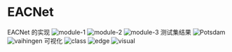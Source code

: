 # EACNet
EACNet 的实现
![module-1](https://github.com/kysxks/EACNet/assets/79324607/f239ace1-6802-4495-9439-571b08955826)
![module-2](https://github.com/kysxks/EACNet/assets/79324607/ab6003e6-4cd7-4759-aaa8-484c3947b3f6)
![module-3](https://github.com/kysxks/EACNet/assets/79324607/a209d292-b866-417c-a13f-7d4373fbf1a9)
测试集结果
![Potsdam](https://github.com/kysxks/EACNet/assets/79324607/2534efb8-f6c4-4e01-9955-9ce9b4693ba6)
![vaihingen](https://github.com/kysxks/EACNet/assets/79324607/8d93ddc9-4f63-4f10-bbc3-0a052c80e8fd)
可视化
![class](https://github.com/kysxks/EACNet/assets/79324607/b12e4e54-9999-47bb-8172-a68c0e67ee33)
![edge](https://github.com/kysxks/EACNet/assets/79324607/f500d716-fea4-41a9-9aec-ce028057b817)
![visual](https://github.com/kysxks/EACNet/assets/79324607/e93a37b9-459c-4491-be96-167ede6c7373)
